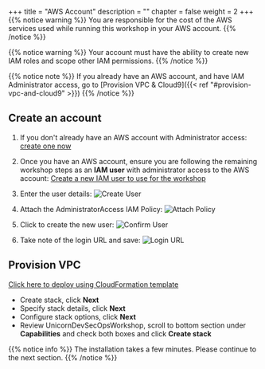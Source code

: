 +++
title = "AWS Account"
description = ""
chapter = false
weight = 2
+++
{{% notice warning %}}
You are responsible for the cost of the AWS services used while running this workshop in your AWS account.
{{% /notice %}}

{{% notice warning %}}
Your account must have the ability to create new IAM roles and scope other IAM permissions.
{{% /notice %}}

{{% notice note %}}
If you already have an AWS account, and have IAM Administrator access, go to 
[Provision VPC & Cloud9]({{< ref "#provision-vpc-and-cloud9" >}})
{{% /notice %}}

## Create an account 

1. If you don't already have an AWS account with Administrator access: [create
one now](http://docs.aws.amazon.com/connect/latest/adminguide/gettingstarted.html#sign-up-for-aws)

2. Once you have an AWS account, ensure you are following the remaining workshop steps
as an **IAM user** with administrator access to the AWS account:
[Create a new IAM user to use for the workshop](https://console.aws.amazon.com/iam/home?region=us-east-1#/users$new)

3. Enter the user details:
![Create User](/images/getting_started/iam-1-create-user.png)

4. Attach the AdministratorAccess IAM Policy:
![Attach Policy](/images/getting_started/iam-2-attach-policy.png)

5. Click to create the new user:
![Confirm User](/images/getting_started/iam-3-create-user.png)

6. Take note of the login URL and save:
![Login URL](/images/getting_started/iam-4-save-url.png)


## Provision VPC 

   [Click here to deploy using CloudFormation template](https://us-west-2.console.aws.amazon.com/cloudformation/home?region=us-west-2#/stacks/create/template?stackName=ModernizationWorkshop-EKS&templateURL=https://modernization-workshop-bucket.s3-us-west-2.amazonaws.com/cfn/master-stacks/vpc-only.yaml)

   - Create stack, click **Next**
   - Specify stack details, click **Next**
   - Configure stack options, click **Next**
   - Review UnicornDevSecOpsWorkshop, scroll to bottom section under **Capabilities** and check both boxes and click **Create stack** 

{{% notice info %}}
The installation takes a few minutes. Please continue to the next section.
{{% /notice %}}
